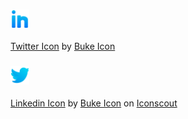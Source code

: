 ### <img src="/img/linkedin.png" width=30px height=30px>
<a href="https://iconscout.com/icons/twitter" target="_blank">Twitter Icon</a> by <a href="https://iconscout.com/contributors/bukeicon" target="_blank">Buke Icon</a>

### <img src="/img/twitter.png" width=30px height=30px>
<a href="https://iconscout.com/icons/linkedin" target="_blank">Linkedin Icon</a> by <a href="https://iconscout.com/contributors/bukeicon">Buke Icon</a> on <a href="https://iconscout.com">Iconscout</a>

